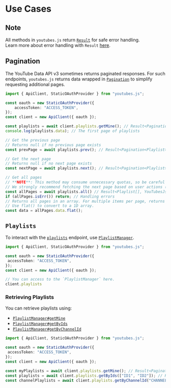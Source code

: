 # Use Cases

## Note
All methods in `youtubes.js` return [`Result`](https://github.com/suzuki3jp/result4js) for safe error handling.  
Learn more about error handling with `Result` [here](./01-introduction.md#handling-errors).

## Pagination
The YouTube Data API v3 sometimes returns paginated responses.
For such endpoints, `youtubes.js` returns data wrapped in [`Pagination`](../src/Pagination.ts) to simplify requesting additional pages.

```ts
import { ApiClient, StaticOAuthProvider } from "youtubes.js";

const oauth = new StaticOAuthProvider({
    accessToken: "ACCESS_TOKEN",
});
const client = new ApiClient({ oauth });

const playlists = await client.playlists.getMine(); // Result<Pagination<Playlist[]>, YouTubesJsErrors>
console.log(playlists.data); // The first page of playlists

// Get the previous page
// Returns null if no previous page exists
const prevPage = await playlists.prev(); // Result<Pagination<Playlist>, YouTubesJsErrors> | null

// Get the next page
// Returns null if no next page exists
const nextPage = await playlists.next(); // Result<Pagination<Playlist>, YouTubesJsErrors> | null

// Get all pages
// **NOTE**: This method may consume unnecessary quotas, so be careful when using it in actual applications.
// We strongly recommend fetching the next page based on user actions (e.g., scrolling).
const allPages = await playlists.all() // Result<Playlist[], YouTubesJsErrors
if (allPages.isErr()) return; // Handling errors
// Returns all pages in an array. For multiple items per page, returns a 2D array.
// Use flat() to convert to a 1D array.
const data = allPages.data.flat();
```

## `Playlists`
To interact with the [`playlists`](https://developers.google.com/youtube/v3/docs/playlists) endpoint, use [`PlaylistManager`](../src/managers/PlaylistManager.ts).

```ts
import { ApiClient, StaticOAuthProvider } from "youtubes.js";

const oauth = new StaticOAuthProvider({
 accessToken: "ACCESS_TOKEN",
});
const client = new ApiClient({ oauth });

// You can access to the `PlaylistManager` here.
client.playlists
```

### Retrieving Playlists
You can retrieve playlists using:

- [`PlaylistManager#getMine`](../src/managers/PlaylistManager.ts#L57)
- [`PlaylistManager#getByIds`](../src/managers/PlaylistManager.ts#L109)
- [`PlaylistManager#getByChannelId`](../src/managers/PlaylistManager.ts#L162)

```ts
import { ApiClient, StaticOAuthProvider } from "youtubes.js";

const oauth = new StaticOAuthProvider({
 accessToken: "ACCESS_TOKEN",
});
const client = new ApiClient({ oauth });

const myPlaylists = await client.playlists.getMine(); // Result<Pagination<Playlist[]>, YouTubesJsErrors>
const playlists = await client.playlists.getByIds(["ID1", "ID2"]); // Result<Pagination<Playlist[]>, YouTubesJsErrors>
const channelPlaylists = await client.playlists.getByChannelId("CHANNEL_ID"); // Result<Pagination<Playlist[]>, YouTubesJsErrors>
```